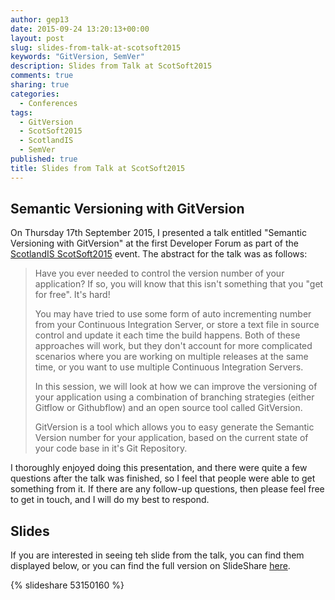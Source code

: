 ```yaml
---
author: gep13
date: 2015-09-24 13:20:13+00:00
layout: post
slug: slides-from-talk-at-scotsoft2015
keywords: "GitVersion, SemVer"
description: Slides from Talk at ScotSoft2015
comments: true
sharing: true
categories: 
  - Conferences
tags: 
  - GitVersion
  - ScotSoft2015
  - ScotlandIS
  - SemVer
published: true
title: Slides from Talk at ScotSoft2015
---
```


## Semantic Versioning with GitVersion
On Thursday 17th September 2015, I presented a talk entitled "Semantic Versioning with GitVersion" at the first Developer Forum as part of the [ScotlandIS ScotSoft2015](http://www.scotlandis.com/scotsoft2015/) event.  The abstract for the talk was as follows:

<blockquote>
Have you ever needed to control the version number of your application?  If so, you will know that this isn't something that you "get for free".  It's hard!

You may have tried to use some form of auto incrementing number from your Continuous Integration Server, or store a text file in source control and update it each time the build happens.  Both of these approaches will work, but they don't account for more complicated scenarios where you are working on multiple releases at the same time, or you want to use multiple Continuous Integration Servers.

In this session, we will look at how we can improve the versioning of your application using a combination of branching strategies (either Gitflow or Githubflow) and an open source tool called GitVersion.  

GitVersion is a tool which allows you to easy generate the Semantic Version number for your application, based on the current state of your code base in it's Git Repository.
</blockquote>

<!--more-->

I thoroughly enjoyed doing this presentation, and there were quite a few questions after the talk was finished, so I feel that people were able to get something from it.  If there are any follow-up questions, then please feel free to get in touch, and I will do my best to respond.

## Slides
If you are interested in seeing teh slide from the talk, you can find them displayed below, or you can find the full version on SlideShare [here](http://www.slideshare.net/gep13/semantic-versioning-with-gitversion).

{% slideshare 53150160 %}
